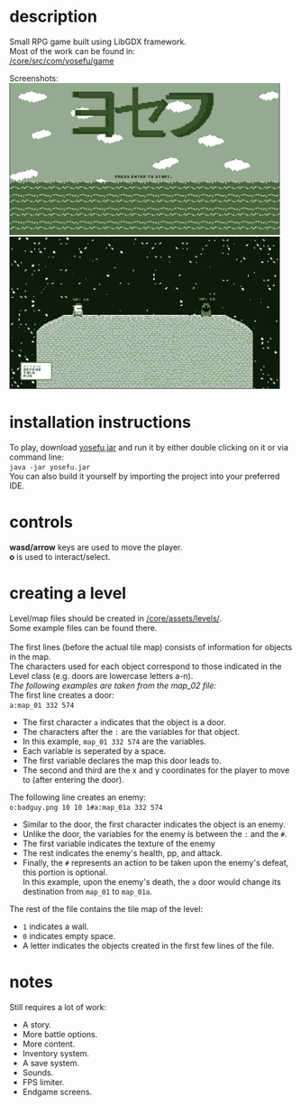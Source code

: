 <h1>description</h1>
Small RPG game built using LibGDX framework.<br>
Most of the work can be found in:<br>
<a href="https://github.com/JotraN/rpg-game/tree/master/core/src/com/yosefu/game">/core/src/com/yosefu/game</a><br>

Screenshots:<br>
<img src="screenshots/title.png" alt="title" width="480px"/><br>
<img src="screenshots/battle.png" alt="title" width="480px"/><br>

<h1>installation instructions</h1>
To play, download <a href="https://github.com/JotraN/rpg-game/raw/master/yosefu.jar">yosefu.jar</a> and run it by either double clicking on it or via command line:<br>
<code>java -jar yosefu.jar</code><br>
You can also build it yourself by importing the project into your preferred IDE.<br>

<h1>controls</h1>
<strong>wasd/arrow</strong> keys are used to move the player.<br>
<strong>o</strong> is used to interact/select.<br>

<h1>creating a level</h1>
Level/map files should be created in <a href="https://github.com/JotraN/rpg-game/tree/master/core/assets/levels">/core/assets/levels/</a>.<br>
Some example files can be found there.<br><br>
The first lines (before the actual tile map) consists of information for objects in the map.<br>
The characters used for each object correspond to those indicated in the Level class (e.g. doors are lowercase letters a-n).<br>
<em>The following examples are taken from the map_02 file:</em><br>
The first line creates a door:<br>
<code>a:map_01 332 574</code>
<ul>
	<li>The first character <code>a</code> indicates that the object is a door.</li>
	<li>The characters after the <code>:</code> are the variables for that object.</li>
	<li>In this example, <code>map_01 332 574</code> are the variables.</li> 
	<li>Each variable is seperated by a space.</li>
	<li>The first variable declares the map this door leads to.</li>
	<li>The second and third are the x and y coordinates for the player to move to
(after entering the door).</li>
</ul>
The following line creates an enemy:<br>
<code>o:badguy.png 10 10 1#a:map_01a 332 574</code>
<ul>
	<li>Similar to the door, the first character indicates the object is an enemy.</li>
	<li>Unlike the door, the variables for the enemy is between the <code>:</code> and the <code>#</code>.</li>
	<li>The first variable indicates the texture of the enemy</li>
	<li>The rest indicates the enemy's health, pp, and attack.</li>
	<li>Finally, the <code>#</code> represents an action to be taken upon the enemy's defeat, this portion is optional.<br>
	In this example, upon the enemy's death, the <code>a</code> door would change its destination from <code>map_01</code> to <code>map_01a</code>.</li>
</ul>

The rest of the file contains the tile map of the level:
<ul>
	<li><code>1</code> indicates a wall.</li>
	<li><code>0</code> indicates empty space.</li>
	<li>A letter indicates the objects created in the first few lines of the file.</li>
</ul>

<h1>notes</h1>
Still requires a lot of work:
<ul>
	<li>A story.</li>
	<li>More battle options.</li>
	<li>More content.</li>
	<li>Inventory system.</li>
	<li>A save system.</li>
	<li>Sounds.</li>
	<li>FPS limiter.</li>
	<li>Endgame screens.</li>
</ul>
